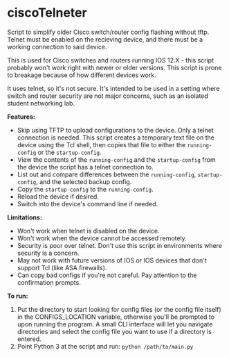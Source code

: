 # ciscoTelneter
Script to simplify older Cisco switch/router config flashing without tftp. Telnet must be enabled on the recieving device, and there must be a working connection to said device.

This is used for Cisco switches and routers running IOS 12.X - this script probably won't work right with newer or older versions. This script is prone to breakage because of how different devices work.

It uses telnet, so it's not secure. It's intended to be used in a setting where switch and router security are not major concerns, such as an isolated student networking lab.  

**Features:**

 * Skip using TFTP to upload configurations to the device. Only a telnet connection is needed. This script creates a temporary text file on the device using the Tcl shell, then copies that file to either the `running-config` or the `startup-config`.
 * View the contents of the `running-config` and the `startup-config` from the device the script has a telnet connection to.
 * List out and compare differences between the `running-config`, `startup-config`, and the selected backup config.
 * Copy the `startup-config` to the `running-config`.
 * Reload the device if desired.
 * Switch into the device's command line if needed.
 
 
**Limitations:**

* Won't work when telnet is disabled on the device.
* Won't work when the device cannot be accessed remotely.
* Security is poor over telnet. Don't use this script in environments where security is a concern.
* May not work with future versions of IOS or IOS devices that don't support Tcl (like ASA firewalls).
* Can copy bad configs if you're not careful. Pay attention to the confirmation prompts.

**To run:** 

1. Put the directory to start looking for config files (or the config file itself) in the CONFIGS_LOCATION variable, otherwise you'll be prompted to upon running the program. A small CLI interface will let you navigate directories and select the config file you want to use if a directory is entered.
2. Point Python 3 at the script and run: `python /path/to/main.py`
